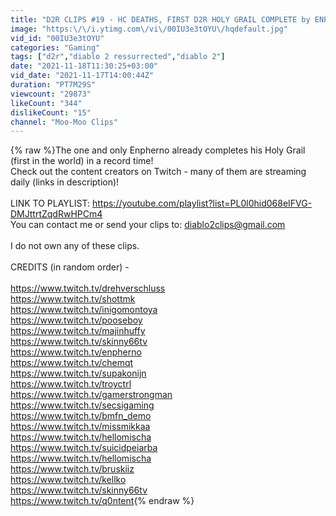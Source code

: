 ```yaml
---
title: "D2R CLIPS #19 - HC DEATHS, FIRST D2R HOLY GRAIL COMPLETE by ENPHERNO, FUNNY CLIPS, REACTIONS & MORE!"
image: "https:\/\/i.ytimg.com\/vi\/00IU3e3tOYU\/hqdefault.jpg"
vid_id: "00IU3e3tOYU"
categories: "Gaming"
tags: ["d2r","diablo 2 ressurrected","diablo 2"]
date: "2021-11-18T11:30:25+03:00"
vid_date: "2021-11-17T14:00:44Z"
duration: "PT7M29S"
viewcount: "29873"
likeCount: "344"
dislikeCount: "15"
channel: "Moo-Moo Clips"
---
```

{% raw %}The one and only Enpherno already completes his Holy Grail (first in the world) in a record time!<br />Check out the content creators on Twitch - many of them are streaming daily (links in description)!<br /><br />LINK TO PLAYLIST: <a rel="nofollow" target="blank" href="https://youtube.com/playlist?list=PL0l0hid068eIFVG-DMJttrtZqdRwHPCm4">https://youtube.com/playlist?list=PL0l0hid068eIFVG-DMJttrtZqdRwHPCm4</a><br />You can contact me or send your clips to: diablo2clips@gmail.com<br /><br />I do not own any of these clips.<br /><br />CREDITS (in random order) -<br /><br /><a rel="nofollow" target="blank" href="https://www.twitch.tv/drehverschluss">https://www.twitch.tv/drehverschluss</a><br /><a rel="nofollow" target="blank" href="https://www.twitch.tv/shottmk">https://www.twitch.tv/shottmk</a><br /><a rel="nofollow" target="blank" href="https://www.twitch.tv/inigomontoya">https://www.twitch.tv/inigomontoya</a><br /><a rel="nofollow" target="blank" href="https://www.twitch.tv/pooseboy">https://www.twitch.tv/pooseboy</a><br /><a rel="nofollow" target="blank" href="https://www.twitch.tv/majinhuffy">https://www.twitch.tv/majinhuffy</a><br /><a rel="nofollow" target="blank" href="https://www.twitch.tv/skinny66tv">https://www.twitch.tv/skinny66tv</a><br /><a rel="nofollow" target="blank" href="https://www.twitch.tv/enpherno">https://www.twitch.tv/enpherno</a><br /><a rel="nofollow" target="blank" href="https://www.twitch.tv/chemqt">https://www.twitch.tv/chemqt</a><br /><a rel="nofollow" target="blank" href="https://www.twitch.tv/supakonijn">https://www.twitch.tv/supakonijn</a><br /><a rel="nofollow" target="blank" href="https://www.twitch.tv/troyctrl">https://www.twitch.tv/troyctrl</a><br /><a rel="nofollow" target="blank" href="https://www.twitch.tv/gamerstrongman">https://www.twitch.tv/gamerstrongman</a><br /><a rel="nofollow" target="blank" href="https://www.twitch.tv/secsigaming">https://www.twitch.tv/secsigaming</a><br /><a rel="nofollow" target="blank" href="https://www.twitch.tv/bmfn_demo">https://www.twitch.tv/bmfn_demo</a><br /><a rel="nofollow" target="blank" href="https://www.twitch.tv/missmikkaa">https://www.twitch.tv/missmikkaa</a><br /><a rel="nofollow" target="blank" href="https://www.twitch.tv/hellomischa">https://www.twitch.tv/hellomischa</a><br /><a rel="nofollow" target="blank" href="https://www.twitch.tv/suicidpeiarba">https://www.twitch.tv/suicidpeiarba</a><br /><a rel="nofollow" target="blank" href="https://www.twitch.tv/hellomischa">https://www.twitch.tv/hellomischa</a><br /><a rel="nofollow" target="blank" href="https://www.twitch.tv/bruskiiz">https://www.twitch.tv/bruskiiz</a><br /><a rel="nofollow" target="blank" href="https://www.twitch.tv/kellko">https://www.twitch.tv/kellko</a><br /><a rel="nofollow" target="blank" href="https://www.twitch.tv/skinny66tv">https://www.twitch.tv/skinny66tv</a><br /><a rel="nofollow" target="blank" href="https://www.twitch.tv/q0ntent">https://www.twitch.tv/q0ntent</a>{% endraw %}
